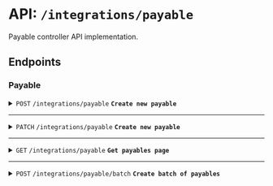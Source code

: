 # API: `/integrations/payable`
Payable controller API implementation.
## Endpoints
### Payable

<details>
  <summary> 
    <code>POST</code> <code>/integrations/payable</code> <code><b>Create new payable</b></code> 
  </summary>

##### Body schema
> | Name            |  Type     |  Nullable |  Description                     |
> |-----------------|-----------|-----------|----------------------------------|
> | assignorId   |  UUID      |  required | Payable assignorId.                |
> | value        |  float     |  required | Payable value in float.            |
> | emissionDate |  ISOString |  required | Payable emissionDate.              |

###### Example cURL
```sh
curl --location 'http://localhost:3001/integrations/payable' \
--header 'Content-Type: application/json' \
--data '{
    "value":1.23,
    "emissionDate":"2024-05-27T20:57:00.000Z",
    "assignor":"d8f6d710-72da-4d4f-be1a-7485efde3b9e"
}'
```
###### Response
```json
{
    "id":"1b58ba33-1f42-4f36-86c5-1eff14ad1390",
    "value":1.23,
    "emissionDate":"2024-05-27T20:57:00.000Z",
    "assignorId":"d8f6d710-72da-4d4f-be1a-7485efde3b9e"
}
```
</details>

--------------------------------------------------------------------------------

<details>
  <summary> 
    <code>PATCH</code> <code>/integrations/payable</code> <code><b>Create new payable</b></code> 
  </summary>

##### Body schema
> | Name            |  Type     |  Nullable |  Description                     |
> |-----------------|-----------|-----------|----------------------------------|
> | assignorId   |  UUID      |  optional | Payable assignorId.                |
> | value        |  float     |  optional | Payable value in float.            |
> | emissionDate |  ISOString |  optional | Payable emissionDate.              |
###### Example cURL
```sh
curl 'http://localhost:3001/integrations/payable/{ID}' \
-X 'PATCH' \
--data-raw '{
  "value":1232.13,
  "assignor":"0954c16f-dfa6-4a89-8f8b-7c9ba9cc897f"
  "emissionDate":"2020-01-27T10:57:00.000Z",
}
```
###### Response
```json
{
    "id":"d4315e7d-6ee5-4c9f-8408-f37ee725520a",
    "value":123.45,
    "emissionDate":"2024-05-27T15:38:57.610Z",
    "assignorId":"0954c16f-dfa6-4a89-8f8b-7c9ba9cc897f"
}
```
</details>

--------------------------------------------------------------------------------

<details>
  <summary> 
    <code>GET</code> <code>/integrations/payable</code> <code><b>Get payables page</b></code> 
  </summary>

###### Example cURL
```sh
curl --location 'http://localhost:3001/integrations/payable' \
--header 'Content-Type: application/json'
```
###### Response
```json
{
   "items" : [
      {
         "assignorId" : "d8f6d710-72da-4d4f-be1a-7485efde3b9e",
         "emissionDate" : "2024-05-27T20:57:00.000Z",
         "id" : "1b58ba33-1f42-4f36-86c5-1eff14ad1390",
         "value" : 1.23
      },
      {
         "assignorId" : "d8f6d710-72da-4d4f-be1a-7485efde3b9e",
         "emissionDate" : "2024-05-27T20:57:00.000Z",
         "id" : "3f85b3b9-2d15-4920-abb7-5e4d6825581b",
         "value" : 1.23
      },
      {
         "assignorId" : "d8f6d710-72da-4d4f-be1a-7485efde3b9e",
         "emissionDate" : "2024-05-27T20:57:00.000Z",
         "id" : "57271467-3eeb-4c20-a42a-233e76bfbd10",
         "value" : 1.23
      },
      {
         "assignorId" : "0954c16f-dfa6-4a89-8f8b-7c9ba9cc897f",
         "emissionDate" : "2024-05-27T15:38:57.610Z",
         "id" : "d4315e7d-6ee5-4c9f-8408-f37ee725520a",
         "value" : 1232.13
      },
      {
         "assignorId" : "d8f6d710-72da-4d4f-be1a-7485efde3b9e",
         "emissionDate" : "2024-05-27T19:41:12.276Z",
         "id" : "ea4aec57-bf33-4499-9431-7bf4f46ef71b",
         "value" : 333.33
      }
   ],
   "itemsTotal" : 5,
   "pageTotal" : 1
}
```
</details>

--------------------------------------------------------------------------------

<details>
  <summary> 
    <code>POST</code> <code>/integrations/payable/batch</code> <code><b>Create batch of payables</b></code> 
  </summary>

Send batch of payables to RabbitMQ queue. The queue consumer will process and save them in the database.
##### Body schema
> | Name                    | Type              | Nullable | Description             |
> |-------------------------|-------------------|----------|-------------------------|
> | payables                | Array<PayableDto> | required | Payable array.          |
> | payables[].assignorId   | UUID              | required | Payable assignorId.     |
> | payables[].value        | float             | required | Payable value in float. |
> | payables[].emissionDate | ISOString         | required | Payable emissionDate.   |

###### Example cURL
```sh
curl --location 'http://localhost:3001/integrations/payable' \
--header 'Content-Type: application/json' \
--data '{
    "payables": [
        "value":1.23,
        "emissionDate":"2024-05-27T20:57:00.000Z",
        "assignor":"d8f6d710-72da-4d4f-be1a-7485efde3b9e"
    ]
}'
```

###### Response
```json
{
    "sent": true,
    "queueName": "q_payable_batch"
}
```
</details>
